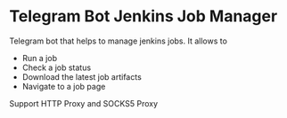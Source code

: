 Telegram Bot Jenkins Job Manager
=============

Telegram bot that helps to manage jenkins jobs. It allows to

* Run a job
* Check a job status
* Download the latest job artifacts
* Navigate to a job page

Support HTTP Proxy and SOCKS5 Proxy